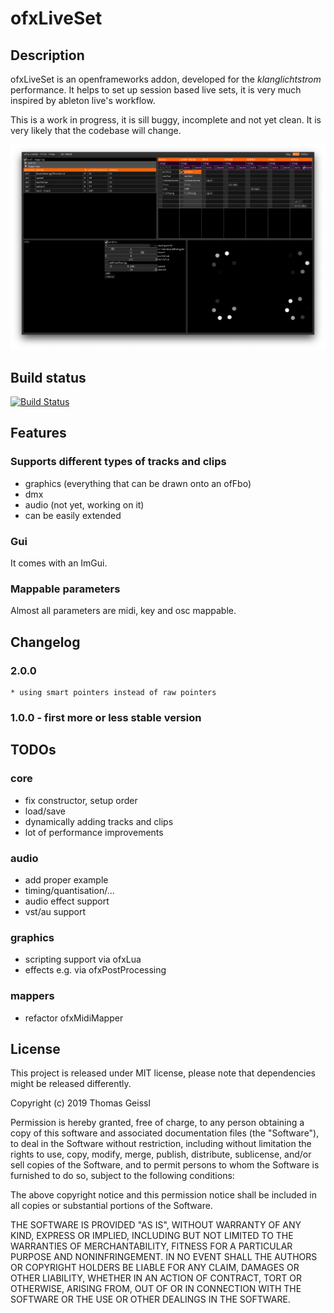 # ofxLiveSet

## Description
ofxLiveSet is an openframeworks addon, developed for the *klanglichtstrom* performance. 
It helps to set up session based live sets, it is very much inspired by ableton live's workflow.

This is a work in progress, it is sill buggy, incomplete and not yet clean. It is very likely that the codebase will change.

![screenshot](./docs/screenshots/klanglichtstrom.png)

## Build status
[![Build Status](https://travis-ci.org/thomasgeissl/ofxLiveSet.svg?branch=master)](https://travis-ci.org/thomasgeissl/ofxLiveSet)


## Features
### Supports different types of tracks and clips
* graphics (everything that can be drawn onto an ofFbo)
* dmx
* audio (not yet, working on it)
* can be easily extended

### Gui
It comes with an ImGui.

### Mappable parameters
Almost all parameters are midi, key and osc mappable. 

## Changelog
### 2.0.0
    * using smart pointers instead of raw pointers
### 1.0.0 - first more or less stable version

## TODOs
### core
* fix constructor, setup order
* load/save
* dynamically adding tracks and clips
* lot of performance improvements
### audio
* add proper example
* timing/quantisation/...
* audio effect support
* vst/au support
### graphics
* scripting support via ofxLua
* effects e.g. via ofxPostProcessing
### mappers
* refactor ofxMidiMapper

## License
This project is released under MIT license, please note that dependencies might be released differently.

Copyright (c) 2019 Thomas Geissl

Permission is hereby granted, free of charge, to any person obtaining a copy
of this software and associated documentation files (the "Software"), to deal
in the Software without restriction, including without limitation the rights
to use, copy, modify, merge, publish, distribute, sublicense, and/or sell
copies of the Software, and to permit persons to whom the Software is
furnished to do so, subject to the following conditions:

The above copyright notice and this permission notice shall be included in all
copies or substantial portions of the Software.

THE SOFTWARE IS PROVIDED "AS IS", WITHOUT WARRANTY OF ANY KIND, EXPRESS OR
IMPLIED, INCLUDING BUT NOT LIMITED TO THE WARRANTIES OF MERCHANTABILITY,
FITNESS FOR A PARTICULAR PURPOSE AND NONINFRINGEMENT. IN NO EVENT SHALL THE
AUTHORS OR COPYRIGHT HOLDERS BE LIABLE FOR ANY CLAIM, DAMAGES OR OTHER
LIABILITY, WHETHER IN AN ACTION OF CONTRACT, TORT OR OTHERWISE, ARISING FROM,
OUT OF OR IN CONNECTION WITH THE SOFTWARE OR THE USE OR OTHER DEALINGS IN THE
SOFTWARE.

